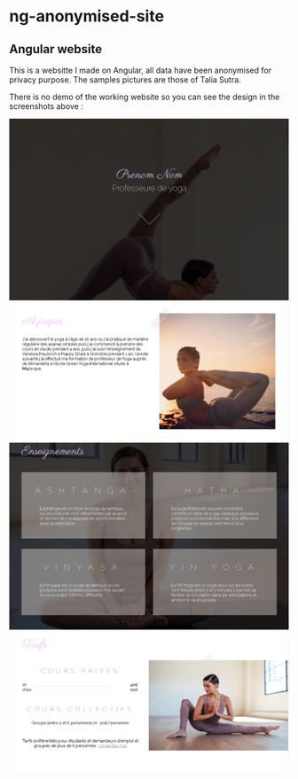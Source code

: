 # ng-anonymised-site

## Angular website  
This is a websitte I made on Angular, all data have been anonymised for privacy purpose. The samples pictures are those of Talia Sutra.  

There is no demo of the working website so you can see the design in the screenshots above :  

![screenshoot 1](angular-site1.png)
![screenshoot 2](angular-site2.png)
![screenshoot 3](angular-site3.png)
![screenshoot 4](angular-site4.png)
